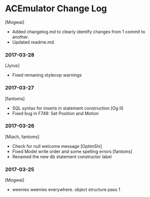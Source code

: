 # ACEmulator Change Log

[Mogwai]
* Added changelog.md to clearly identify changes from 1 commit to another.
* Updated readme.md.

### 2017-03-28
[Jyrus]
* Fixed remaning stylecop warnings

### 2017-03-27
[fantoms]
* SQL syntax for inserts in statement construction
[Og II]
* Fixed bug in F748: Set Position and Motion

### 2017-03-26
[Miach, fantoms]
* Check for null welcome message
[OptimShi]
* Fixed Model write order and some spelling errors
[fantoms]
* Renamed the new db statement constructor label

### 2017-03-25
[Mogwai]
* weenies weenies everywhere. object structure pass 1
